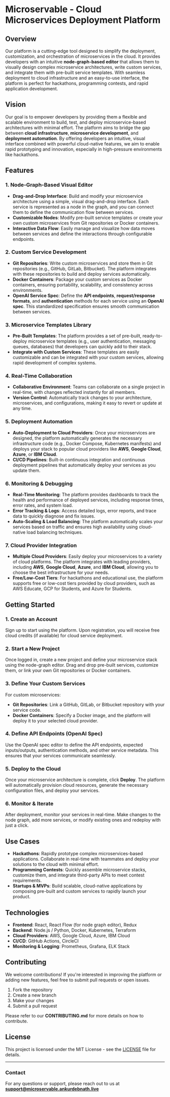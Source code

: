 # **Microservable - Cloud Microservices Deployment Platform**

## **Overview**

Our platform is a cutting-edge tool designed to simplify the deployment, customization, and orchestration of microservices in the cloud. It provides developers with an intuitive **node-graph-based editor** that allows them to visually design complex microservice architectures, write custom services, and integrate them with pre-built service templates. With seamless deployment to cloud infrastructure and an easy-to-use interface, the platform is perfect for hackathons, programming contests, and rapid application development.

## **Vision**

Our goal is to empower developers by providing them a flexible and scalable environment to build, test, and deploy microservice-based architectures with minimal effort. The platform aims to bridge the gap between **cloud infrastructure**, **microservice development**, and **deployment automation**. By offering developers an intuitive, visual interface combined with powerful cloud-native features, we aim to enable rapid prototyping and innovation, especially in high-pressure environments like hackathons.

## **Features**

### **1. Node-Graph-Based Visual Editor**

- **Drag-and-Drop Interface**: Build and modify your microservice architecture using a simple, visual drag-and-drop interface. Each service is represented as a node in the graph, and you can connect them to define the communication flow between services.
- **Customizable Nodes**: Modify pre-built service templates or create your own custom microservices from Git repositories or Docker containers.
- **Interactive Data Flow**: Easily manage and visualize how data moves between services and define the interactions through configurable endpoints.

### **2. Custom Service Development**

- **Git Repositories**: Write custom microservices and store them in Git repositories (e.g., GitHub, GitLab, Bitbucket). The platform integrates with these repositories to build and deploy services automatically.
- **Docker Containers**: Package your custom services as Docker containers, ensuring portability, scalability, and consistency across environments.
- **OpenAI Service Spec**: Define the **API endpoints**, **request/response formats**, and **authentication** methods for each service using an **OpenAI spec**. This standardized specification ensures smooth communication between services.

### **3. Microservice Templates Library**

- **Pre-Built Templates**: The platform provides a set of pre-built, ready-to-deploy microservice templates (e.g., user authentication, messaging queues, databases) that developers can quickly add to their stack.
- **Integrate with Custom Services**: These templates are easily customizable and can be integrated with your custom services, allowing rapid development of complex systems.

### **4. Real-Time Collaboration**

- **Collaborative Environment**: Teams can collaborate on a single project in real-time, with changes reflected instantly for all members.
- **Version Control**: Automatically track changes to your architecture, microservices, and configurations, making it easy to revert or update at any time.

### **5. Deployment Automation**

- **Auto-Deployment to Cloud Providers**: Once your microservices are designed, the platform automatically generates the necessary infrastructure code (e.g., Docker Compose, Kubernetes manifests) and deploys your stack to popular cloud providers like **AWS**, **Google Cloud**, **Azure**, or **IBM Cloud**.
- **CI/CD Pipelines**: Built-in continuous integration and continuous deployment pipelines that automatically deploy your services as you update them.

### **6. Monitoring & Debugging**

- **Real-Time Monitoring**: The platform provides dashboards to track the health and performance of deployed services, including response times, error rates, and system load.
- **Error Tracking & Logs**: Access detailed logs, error reports, and trace data to quickly diagnose and fix issues.
- **Auto-Scaling & Load Balancing**: The platform automatically scales your services based on traffic and ensures high availability using cloud-native load balancing techniques.

### **7. Cloud Provider Integration**

- **Multiple Cloud Providers**: Easily deploy your microservices to a variety of cloud platforms. The platform integrates with leading providers, including **AWS**, **Google Cloud**, **Azure**, and **IBM Cloud**, allowing you to choose the best infrastructure for your needs.
- **Free/Low-Cost Tiers**: For hackathons and educational use, the platform supports free or low-cost tiers provided by cloud providers, such as AWS Educate, GCP for Students, and Azure for Students.

## **Getting Started**

### **1. Create an Account**

Sign up to start using the platform. Upon registration, you will receive free cloud credits (if available) for cloud service deployment.

### **2. Start a New Project**

Once logged in, create a new project and define your microservice stack using the node-graph editor. Drag and drop pre-built services, customize them, or link your own Git repositories or Docker containers.

### **3. Define Your Custom Services**

For custom microservices:
- **Git Repositories**: Link a GitHub, GitLab, or Bitbucket repository with your service code.
- **Docker Containers**: Specify a Docker image, and the platform will deploy it to your selected cloud provider.

### **4. Define API Endpoints (OpenAI Spec)**

Use the OpenAI spec editor to define the API endpoints, expected inputs/outputs, authentication methods, and other service metadata. This ensures that your services communicate seamlessly.

### **5. Deploy to the Cloud**

Once your microservice architecture is complete, click **Deploy**. The platform will automatically provision cloud resources, generate the necessary configuration files, and deploy your services.

### **6. Monitor & Iterate**

After deployment, monitor your services in real-time. Make changes to the node graph, add more services, or modify existing ones and redeploy with just a click.

## **Use Cases**

- **Hackathons**: Rapidly prototype complex microservices-based applications. Collaborate in real-time with teammates and deploy your solutions to the cloud with minimal effort.
- **Programming Contests**: Quickly assemble microservice stacks, customize them, and integrate third-party APIs to meet contest requirements.
- **Startups & MVPs**: Build scalable, cloud-native applications by composing pre-built and custom services to rapidly launch your product.

## **Technologies**

- **Frontend**: React, React Flow (for node graph editor), Redux
- **Backend**: Node.js / Python, Docker, Kubernetes, Terraform
- **Cloud Providers**: AWS, Google Cloud, Azure, IBM Cloud
- **CI/CD**: GitHub Actions, CircleCI
- **Monitoring & Logging**: Prometheus, Grafana, ELK Stack

## **Contributing**

We welcome contributions! If you're interested in improving the platform or adding new features, feel free to submit pull requests or open issues.

1. Fork the repository
2. Create a new branch
3. Make your changes
4. Submit a pull request

Please refer to our **CONTRIBUTING.md** for more details on how to contribute.

## **License**

This project is licensed under the MIT License - see the [LICENSE](LICENSE) file for details.

---

### **Contact**

For any questions or support, please reach out to us at **support@microservable.ankurdebnath.live**
